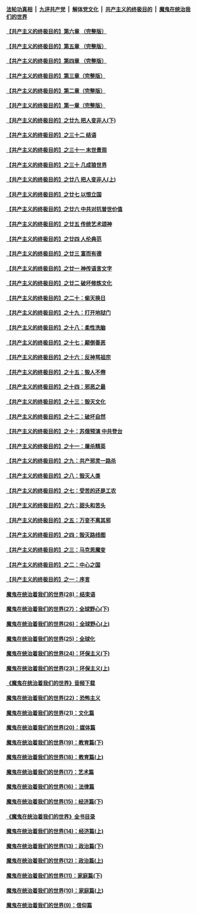 ####  [法轮功真相](../../../../basic/blob/master/README.md?t=10180352) &nbsp;|&nbsp; [九评共产党](../../../../9ping.md/blob/master/README.md?t=10180352) &nbsp;|&nbsp; [解体党文化](../../../../jtdwh.md/blob/master/README.md?t=10180352)  &nbsp;|&nbsp; [共产主义的终极目的](../../../../gczydzjmd.md/blob/master/README.md?t=10180352) &nbsp;|&nbsp; [魔鬼在统治我们的世界](../../../../mgztzwmdsj.md/blob/master/README.md?t=10180352) 

#### [【共产主义的终极目的】第六章 （完整版）](../pages/nsc422/n11428913.md?t=10180352) 

#### [【共产主义的终极目的】第五章 （完整版）](../pages/nsc422/n11428912.md?t=10180352) 

#### [【共产主义的终极目的】第四章 （完整版）](../pages/nsc422/n11428907.md?t=10180352) 

#### [【共产主义的终极目的】第三章（完整版）](../pages/nsc422/n11428848.md?t=10180352) 

#### [【共产主义的终极目的】第二章（完整版）](../pages/nsc422/n11428831.md?t=10180352) 

#### [【共产主义的终极目的】第一章（完整版）](../pages/nsc422/n11417651.md?t=10180352) 

#### [【共产主义的终极目的】之廿九 把人变非人(下)](../pages/nsc422/n11344140.md?t=10180352) 

#### [【共产主义的终极目的】之三十二 结语](../pages/nsc422/n11360535.md?t=10180352) 

#### [【共产主义的终极目的】之三十一 末世景观](../pages/nsc422/n11351129.md?t=10180352) 

#### [【共产主义的终极目的】之三十 几成狼世界](../pages/nsc422/n11348280.md?t=10180352) 

#### [【共产主义的终极目的】之廿八 把人变非人(上)](../pages/nsc422/n11340492.md?t=10180352) 

#### [【共产主义的终极目的】之廿七 以恨立国](../pages/nsc422/n11336944.md?t=10180352) 

#### [【共产主义的终极目的】之廿六 中共对抗普世价值](../pages/nsc422/n11324785.md?t=10180352) 

#### [【共产主义的终极目的】之廿五 传统艺术颂神](../pages/nsc422/n11296396.md?t=10180352) 

#### [【共产主义的终极目的】之廿四 人伦典范](../pages/nsc422/n11296397.md?t=10180352) 

#### [【共产主义的终极目的】之廿三 富而有德](../pages/nsc422/n11283598.md?t=10180352) 

#### [【共产主义的终极目的】之廿一 神传语言文字](../pages/nsc422/n11263265.md?t=10180352) 

#### [【共产主义的终极目的】之廿二 破坏修炼文化](../pages/nsc422/n11245728.md?t=10180352) 

#### [【共产主义的终极目的】之二十：偷天换日](../pages/nsc422/n11238846.md?t=10180352) 

#### [【共产主义的终极目的】之十九：打开地狱门](../pages/nsc422/n11206376.md?t=10180352) 

#### [【共产主义的终极目的】之十八：柔性洗脑](../pages/nsc422/n11199994.md?t=10180352) 

#### [【共产主义的终极目的】之十七：颠倒善恶](../pages/nsc422/n11179782.md?t=10180352) 

#### [【共产主义的终极目的】之十六：反神骂祖宗](../pages/nsc422/n11166798.md?t=10180352) 

#### [【共产主义的终极目的】之十五：毁人不倦](../pages/nsc422/n11166792.md?t=10180352) 

#### [【共产主义的终极目的】之十四：邪恶之最](../pages/nsc422/n11150249.md?t=10180352) 

#### [【共产主义的终极目的】之十三：毁灭文化](../pages/nsc422/n11135227.md?t=10180352) 

#### [【共产主义的终极目的】之十二：破坏自然](../pages/nsc422/n11135214.md?t=10180352) 

#### [【共产主义的终极目的】之十：苏俄预演 中共登台](../pages/nsc422/n11118424.md?t=10180352) 

#### [【共产主义的终极目的】之十一：屠杀精英](../pages/nsc422/n11118442.md?t=10180352) 

#### [【共产主义的终极目的】之九：共产邪灵一路杀](../pages/nsc422/n11114139.md?t=10180352) 

#### [【共产主义的终极目的】之八：毁灭人类](../pages/nsc422/n11108503.md?t=10180352) 

#### [【共产主义的终极目的】之七：受苦的还是工农](../pages/nsc422/n11101809.md?t=10180352) 

#### [【共产主义的终极目的】之六：甜头和苦头](../pages/nsc422/n11096971.md?t=10180352) 

#### [【共产主义的终极目的】之五：万变不离其邪](../pages/nsc422/n11091285.md?t=10180352) 

#### [【共产主义的终极目的】之四：毁灭路线图](../pages/nsc422/n11086284.md?t=10180352) 

#### [【共产主义的终极目的】之三：马克思魔变](../pages/nsc422/n11061941.md?t=10180352) 

#### [【共产主义的终极目的】之二：中心之国](../pages/nsc422/n11047728.md?t=10180352) 

#### [【共产主义的终极目的】之一：序言](../pages/nsc422/n11086077.md?t=10180352) 

#### [魔鬼在统治着我们的世界(28)：结束语](../pages/nsc422/n10936246.md?t=10180352) 

#### [魔鬼在统治着我们的世界(27)：全球野心(下)](../pages/nsc422/n10928319.md?t=10180352) 

#### [魔鬼在统治着我们的世界(26)：全球野心(上)](../pages/nsc422/n10900318.md?t=10180352) 

#### [魔鬼在统治着我们的世界(25)：全球化](../pages/nsc422/n10788205.md?t=10180352) 

#### [魔鬼在统治着我们的世界(24)：环保主义(下)](../pages/nsc422/n10695307.md?t=10180352) 

#### [魔鬼在统治着我们的世界(23)：环保主义(上)](../pages/nsc422/n10688613.md?t=10180352) 

#### [《魔鬼在统治着我们的世界》音频下载](../pages/nsc422/n10635553.md?t=10180352) 

#### [魔鬼在统治着我们的世界(22)：恐怖主义](../pages/nsc422/n10614727.md?t=10180352) 

#### [魔鬼在统治着我们的世界(21)：文化篇](../pages/nsc422/n10597706.md?t=10180352) 

#### [魔鬼在统治着我们的世界(20)：媒体篇](../pages/nsc422/n10586579.md?t=10180352) 

#### [魔鬼在统治着我们的世界(19)：教育篇(下)](../pages/nsc422/n10564808.md?t=10180352) 

#### [魔鬼在统治着我们的世界(18)：教育篇(上)](../pages/nsc422/n10526970.md?t=10180352) 

#### [魔鬼在统治着我们的世界(17)：艺术篇](../pages/nsc422/n10499093.md?t=10180352) 

#### [魔鬼在统治着我们的世界(16)：法律篇](../pages/nsc422/n10485969.md?t=10180352) 

#### [魔鬼在统治着我们的世界(15)：经济篇(下)](../pages/nsc422/n10469975.md?t=10180352) 

#### [《魔鬼在统治着我们的世界》全书目录](../pages/nsc422/n10464261.md?t=10180352) 

#### [魔鬼在统治着我们的世界(14)：经济篇(上)](../pages/nsc422/n10457370.md?t=10180352) 

#### [魔鬼在统治着我们的世界(13)：政治篇(下)](../pages/nsc422/n10448270.md?t=10180352) 

#### [魔鬼在统治着我们的世界(12)：政治篇(上)](../pages/nsc422/n10444576.md?t=10180352) 

#### [魔鬼在统治着我们的世界(11)：家庭篇(下)](../pages/nsc422/n10440961.md?t=10180352) 

#### [魔鬼在统治着我们的世界(10)：家庭篇(上)](../pages/nsc422/n10435448.md?t=10180352) 

#### [魔鬼在统治着我们的世界(9)：信仰篇](../pages/nsc422/n10432159.md?t=10180352) 

